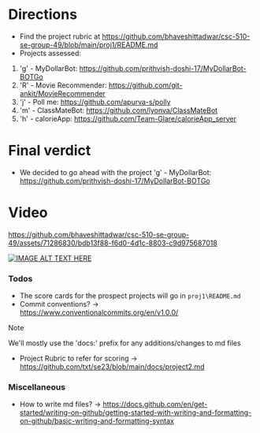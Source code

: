 # Directions
- Find the project rubric at https://github.com/bhaveshittadwar/csc-510-se-group-49/blob/main/proj1/README.md
- Projects assessed: 
1. 'g' - MyDollarBot: https://github.com/prithvish-doshi-17/MyDollarBot-BOTGo
2. 'R' - Movie Recommender: https://github.com/git-ankit/MovieRecommender
3.  'j' - Poll me: https://github.com/apurva-s/polly
4. 'm' - ClassMateBot: https://github.com/lyonva/ClassMateBot
5. 'h' - calorieApp: https://github.com/Team-Glare/calorieApp_server

# Final verdict
- We decided to go ahead with the project 'g' - MyDollarBot: https://github.com/prithvish-doshi-17/MyDollarBot-BOTGo

# Video

https://github.com/bhaveshittadwar/csc-510-se-group-49/assets/71286830/bdb13f88-f6d0-4d1c-8803-c9d975687018


[![IMAGE ALT TEXT HERE](https://img.youtube.com/vi/EUrRv3wOszg/0.jpg)](https://www.youtube.com/watch?v=EUrRv3wOszg)

### Todos
- The score cards for the prospect projects will go in `proj1\README.md`
- Commit conventions? -> https://www.conventionalcommits.org/en/v1.0.0/ 
> [!NOTE]
> We'll mostly use the 'docs:' prefix for any additions/changes to md files
- Project Rubric to refer for scoring -> https://github.com/txt/se23/blob/main/docs/project2.md

### Miscellaneous
- How to write md files? -> https://docs.github.com/en/get-started/writing-on-github/getting-started-with-writing-and-formatting-on-github/basic-writing-and-formatting-syntax

